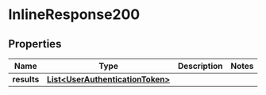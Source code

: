 
# InlineResponse200

## Properties
Name | Type | Description | Notes
------------ | ------------- | ------------- | -------------
**results** | [**List&lt;UserAuthenticationToken&gt;**](UserAuthenticationToken.md) |  | 



